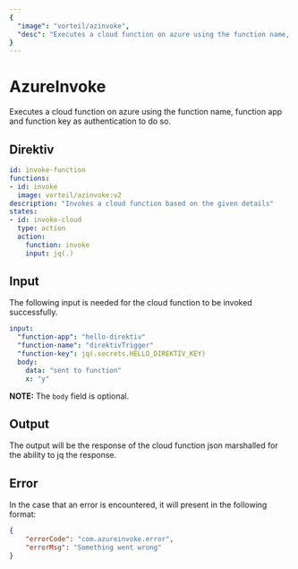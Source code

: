 ```yaml
---
{
  "image": "vorteil/azinvoke",
  "desc": "Executes a cloud function on azure using the function name, function app and function key as authentication to do so."
}
---
```


# AzureInvoke

Executes a cloud function on azure using the function name, function app and function key as authentication to do so. 

## Direktiv

```yaml
id: invoke-function
functions:
- id: invoke
  image: vorteil/azinvoke:v2
description: "Invokes a cloud function based on the given details"
states:
- id: invoke-cloud
  type: action
  action:
    function: invoke
    input: jq(.)
```

## Input 

The following input is needed for the cloud function to be invoked successfully.

```yaml
input:
  "function-app": "hello-direktiv"
  "function-name": "direktivTrigger"
  "function-key": jq(.secrets.HELLO_DIREKTIV_KEY)
  body:
    data: "sent to function"
    x: "y"
```

**NOTE:** The `body` field is optional.

## Output

The output will be the response of the cloud function json marshalled for the ability to jq the response.

## Error

In the case that an error is encountered, it will present in the following format:

```json
{
    "errorCode": "com.azureinvoke.error",
    "errorMsg": "Something went wrong"
}
```